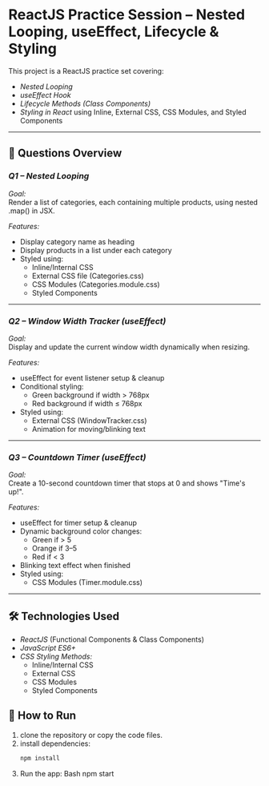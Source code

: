 # ReactJS Practice Session – Nested Looping, useEffect, Lifecycle & Styling

This project is a ReactJS practice set covering:
- *Nested Looping*
- *useEffect Hook*
- *Lifecycle Methods (Class Components)*
- *Styling in React* using Inline, External CSS, CSS Modules, and Styled Components

---

## 📂 Questions Overview

### *Q1 – Nested Looping*
*Goal:*  
Render a list of categories, each containing multiple products, using nested .map() in JSX.

*Features:*
- Display category name as heading
- Display products in a list under each category
- Styled using:
  - Inline/Internal CSS
  - External CSS file (Categories.css)
  - CSS Modules (Categories.module.css)
  - Styled Components

---

### *Q2 – Window Width Tracker (useEffect)*
*Goal:*  
Display and update the current window width dynamically when resizing.

*Features:*
- useEffect for event listener setup & cleanup
- Conditional styling:
  - Green background if width > 768px
  - Red background if width ≤ 768px
- Styled using:
  - External CSS (WindowTracker.css)
  - Animation for moving/blinking text

---

### *Q3 – Countdown Timer (useEffect)*
*Goal:*  
Create a 10-second countdown timer that stops at 0 and shows "Time's up!".

*Features:*
- useEffect for timer setup & cleanup
- Dynamic background color changes:
  - Green if > 5
  - Orange if 3–5
  - Red if < 3
- Blinking text effect when finished
- Styled using:
  - CSS Modules (Timer.module.css)

---

## 🛠 Technologies Used
- *ReactJS* (Functional Components & Class Components)
- *JavaScript ES6+*
- *CSS Styling Methods:*
  - Inline/Internal CSS
  - External CSS
  - CSS Modules
  -  Styled Components
  

## 🚀 How to Run
1. clone the repository or copy the code files.
2. install dependencies:
   ```bash
   npm install
3. Run the app:
 Bash
npm start   
